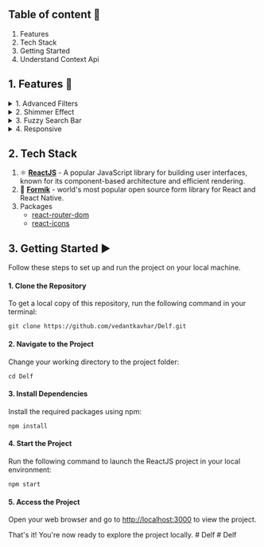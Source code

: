 ## Table of content 📝

1. Features
2. Tech Stack
3. Getting Started
4. Understand Context Api

## 1. Features 🎯

<details><summary>1. Advanced Filters</summary>

</details>

<details><summary>2. Shimmer Effect</summary>

</details>

<details><summary>3. Fuzzy Search Bar</summary>

</details>

<details><summary>4. Responsive</summary>

</details>

## 2. Tech Stack

[](https://github.com/TSSumit/foodfire?tab=readme-ov-file#2-tech-stack)

1. ⚛️ **[ReactJS](https://react.dev/)** - A popular JavaScript library for building user interfaces, known for its component-based architecture and efficient rendering.
2. 💎 **[Formik](https://formik.org/)** - world's most popular open source form library for React and React Native.
3. Packages
   * [react-router-dom](https://reactrouter.com/web/guides/quick-start)
   * [react-icons](https://react-icons.github.io/react-icons/)

## 3. Getting Started ▶️
Follow these steps to set up and run the project on your local machine.

#### 1. Clone the Repository

To get a local copy of this repository, run the following command in your terminal:

```shell
git clone https://github.com/vedantkavhar/Delf.git
```

#### 2. Navigate to the Project

Change your working directory to the project folder:

```shell
cd Delf
```

#### 3. Install Dependencies

Install the required packages using npm:

```shell
npm install
```

#### 4. Start the Project

Run the following command to launch the ReactJS project in your local environment:

```shell
npm start
```

#### 5. Access the Project

Open your web browser and go to [http://localhost:3000](http://localhost:3000/) to view the project.

That's it! You're now ready to explore the project locally.
#   D e l f 
 
 #   D e l f 
 
 
